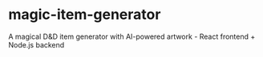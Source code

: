 # magic-item-generator
A magical D&amp;D item generator with AI-powered artwork - React frontend + Node.js backend
